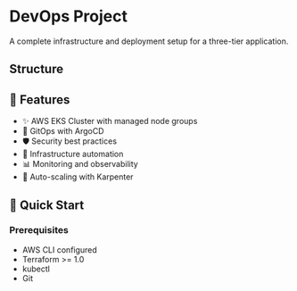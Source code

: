 # DevOps Project

A complete infrastructure and deployment setup for a three-tier application.

## Structure 

## 🎯 Features

- ✨ AWS EKS Cluster with managed node groups
- 🔄 GitOps with ArgoCD
- 🛡️ Security best practices
- 🔧 Infrastructure automation
- 📊 Monitoring and observability
- 🚀 Auto-scaling with Karpenter

## 🚀 Quick Start

### Prerequisites

- AWS CLI configured
- Terraform >= 1.0
- kubectl
- Git






